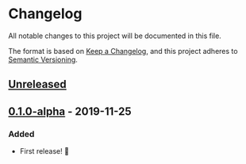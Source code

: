 # Changelog
All notable changes to this project will be documented in this file.

The format is based on [Keep a Changelog](https://keepachangelog.com/en/1.0.0/),
and this project adheres to [Semantic Versioning](https://semver.org/spec/v2.0.0.html).

## [Unreleased]

## [0.1.0-alpha] - 2019-11-25
### Added
- First release! :tada:

[Unreleased]: https://github.com/hecrj/iced/compare/winit-0.1.0-alpha...HEAD
[0.1.0-alpha]: https://github.com/hecrj/iced/releases/tag/winit-0.1.0-alpha
